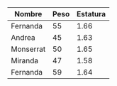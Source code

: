 | Nombre    | Peso  | Estatura |
|-----------|-------|----------|
| Fernanda  |   55  |     1.66 |
| Andrea    | 45    | 1.63     |
| Monserrat |   50  |     1.65 |
| Miranda   |   47  |     1.58 |
| Fernanda  |   59  |     1.64 |
